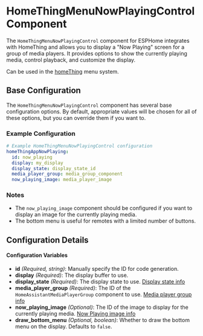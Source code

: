 # HomeThingMenuNowPlayingControl Component

The `HomeThingMenuNowPlayingControl` component for ESPHome integrates with HomeThing and allows you to display a "Now Playing" screen for a group of media players. It provides options to show the currently playing media, control playback, and customize the display.

Can be used in the [homeThing](https://github.com/landonr/homeThing) menu system.

## Base Configuration

The `HomeThingMenuNowPlayingControl` component has several base configuration options. By default, appropriate values will be chosen for all of these options, but you can override them if you want to.

### Example Configuration

```yaml
# Example HomeThingMenuNowPlayingControl configuration
homeThingAppNowPlaying:
  id: now_playing
  display: my_display
  display_state: display_state_id
  media_player_group: media_group_component
  now_playing_image: media_player_image
```

### Notes

- The `now_playing_image` component should be configured if you want to display an image for the currently playing media.
- The bottom menu is useful for remotes with a limited number of buttons.

## Configuration Details

#### Configuration Variables

- **id** *(Required, string)*: Manually specify the ID for code generation.
- **display** *(Required)*: The display buffer to use.
- **display_state** *(Required)*: The display state to use. [Display state info](https://github.com/landonr/homeThing/tree/main/components/homeThingDisplayState)
- **media_player_group** *(Required)*: The ID of the `HomeAssistantMediaPlayerGroup` component to use. [Media player group info](https://github.com/landonr/esphome-components/tree/main/components/homeassistant_media_player)
- **now_playing_image** *(Optional)*: The ID of the image to display for the currently playing media. [Now Playing image info](https://github.com/landonr/homeThing/blob/main/common/nowPlayingImage.yaml)
- **draw_bottom_menu** *(Optional, boolean)*: Whether to draw the bottom menu on the display. Defaults to `false`.
